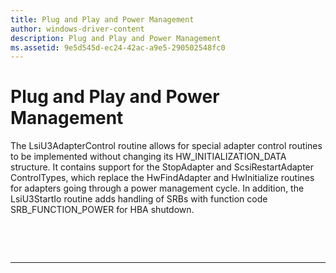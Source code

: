```yaml
---
title: Plug and Play and Power Management
author: windows-driver-content
description: Plug and Play and Power Management
ms.assetid: 9e5d545d-ec24-42ac-a9e5-290502548fc0
---
```


# Plug and Play and Power Management


The LsiU3AdapterControl routine allows for special adapter control routines to be implemented without changing its HW\_INITIALIZATION\_DATA structure. It contains support for the StopAdapter and ScsiRestartAdapter ControlTypes, which replace the HwFindAdapter and HwInitialize routines for adapters going through a power management cycle. In addition, the LsiU3StartIo routine adds handling of SRBs with function code SRB\_FUNCTION\_POWER for HBA shutdown.

 

 


--------------------


